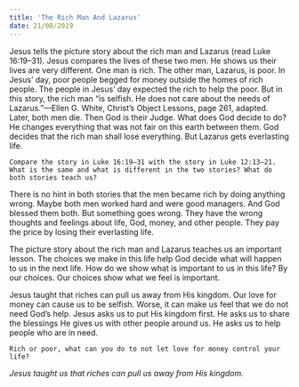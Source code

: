```yaml
---
title: 'The Rich Man And Lazarus'
date: 21/08/2019
---
```


Jesus tells the picture story about the rich man and Lazarus (read Luke 16:19–31). Jesus compares the lives of these two men. He shows us their lives are very different. One man is rich. The other man, Lazarus, is poor. In Jesus’ day, poor people begged for money outside the homes of rich people. The people in Jesus’ day expected the rich to help the poor. But in this story, the rich man “is selfish. He does not care about the needs of Lazarus.”—Ellen G. White, Christ’s Object Lessons, page 261, adapted. Later, both men die. Then God is their Judge. What does God decide to do? He changes everything that was not fair on this earth between them. God decides that the rich man shall lose everything. But Lazarus gets everlasting life.

`Compare the story in Luke 16:19–31 with the story in Luke 12:13–21. What is the same and what is different in the two stories? What do both stories teach us?`

There is no hint in both stories that the men became rich by doing anything wrong. Maybe both men worked hard and were good managers. And God blessed them both. But something goes wrong. They have the wrong thoughts and feelings about life, God, money, and other people. They pay the price by losing their everlasting life. 

The picture story about the rich man and Lazarus teaches us an important lesson. The choices we make in this life help God decide what will happen to us in the next life. How do we show what is important to us in this life? By our choices. Our choices show what we feel is important. 

Jesus taught that riches can pull us away from His kingdom. Our love for money can cause us to be selfish. Worse, it can make us feel that we do not need God’s help. Jesus asks us to put His kingdom first. He asks us to share the blessings He gives us with other people around us. He asks us to help people who are in need.

`Rich or poor, what can you do to not let love for money control your life?`

*Jesus taught us that riches can pull us away from His kingdom.*